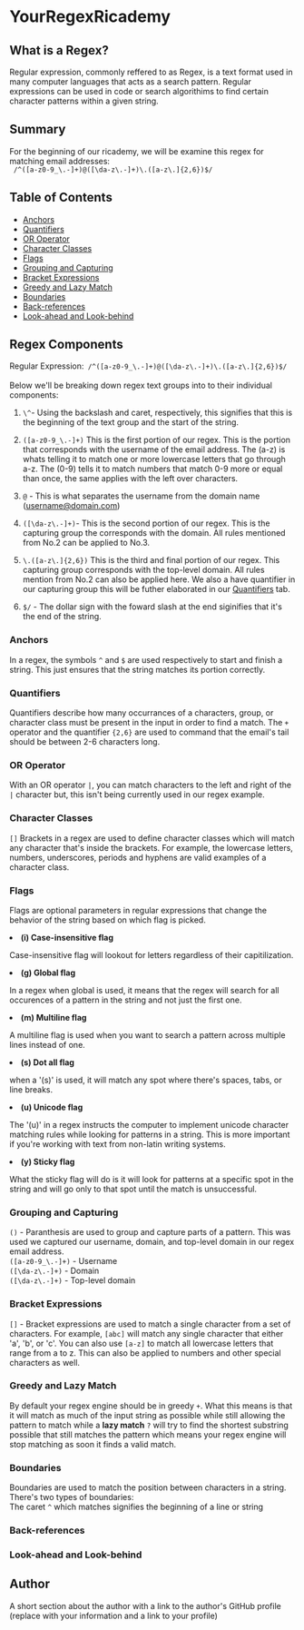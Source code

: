 # YourRegexRicademy

## What is a Regex?
Regular expression, commonly reffered to as Regex, is a text format used in many computer languages that acts as a search pattern. Regular expressions can be used in code or search algorithims to find certain character patterns within a given string.

## Summary

For the beginning of our ricademy, we will be examine this regex for matching email addresses: <br>
` /^([a-z0-9_\.-]+)@([\da-z\.-]+)\.([a-z\.]{2,6})$/`

## Table of Contents

- [Anchors](#anchors)
- [Quantifiers](#quantifiers)
- [OR Operator](#or-operator)
- [Character Classes](#character-classes)
- [Flags](#flags)
- [Grouping and Capturing](#grouping-and-capturing)
- [Bracket Expressions](#bracket-expressions)
- [Greedy and Lazy Match](#greedy-and-lazy-match)
- [Boundaries](#boundaries)
- [Back-references](#back-references)
- [Look-ahead and Look-behind](#look-ahead-and-look-behind)

## Regex Components

Regular Expression:` /^([a-z0-9_\.-]+)@([\da-z\.-]+)\.([a-z\.]{2,6})$/`
<br> 
<br>
Below we'll be breaking down regex text groups into to their individual components:

1. `\^`- Using the backslash and caret, respectively, this signifies that this is the beginning of the text group and the start of the string.

2. `([a-z0-9_\.-]+)` This is the first portion of our regex. This is the portion that corresponds with the username of the email address. The (a-z) is whats telling it to match one or more lowercase letters that go through a-z. The (0-9) tells it to match numbers that match 0-9 more or equal than once, the same applies with the left over characters.

3. `@` - This is what separates the username from the domain name (username@domain.com)

4. `([\da-z\.-]+)`- This is the second portion of our regex. This is the capturing group the corresponds with the domain. All rules mentioned from No.2 can be applied to No.3.

5. `\.([a-z\.]{2,6})` This is the third and final portion of our regex. This capturing group corresponds with the top-level domain. All rules mention from No.2 can also be applied here. We also a have quantifier in our capturing group this will be futher elaborated in our [Quantifiers](#quantifiers) tab.

6. `$/` - The dollar sign with the foward slash at the end siginifies that it's the end of the string.

### <b>Anchors</b>
In a regex, the symbols `^` and `$` are used respectively to start and finish a string. This just ensures that the string matches its portion correctly.

### <b>Quantifiers</b>
Quantifiers describe how many occurrances of a characters, group, or character class must be present in the input in order to find a match. The `+` operator and the quantifier `{2,6}` are used to command that the email's tail should be between 2-6 characters long. 

### OR Operator
With an OR operator `|`, you can match characters to the left and right of the `|` character but, this isn't being currently used in our regex example. 


### Character Classes
`[]` Brackets in a regex are used to define character classes which will match any character that's inside the brackets. For example, the lowercase letters, numbers, underscores, periods and hyphens are valid examples of a character class.

### Flags
Flags are optional parameters in regular expressions that change the behavior of the string based on which flag is picked.
<li><b>(i) Case-insensitive flag</b></li>
<p>Case-insensitive flag will lookout for letters regardless of their capitilization.</p>
<li><b> (g) Global flag</b></li>
<p>In a regex when global is used, it means that the regex will search for all occurences of a pattern in the string and not just the first one.
<li> <b> (m) Multiline flag </b> </li>
<p> A multiline flag is used when you want to search a pattern across multiple lines instead of one.
<li><b> (s) Dot all flag</b></li>
<p> when a '(s)' is used, it will match any spot where there's spaces, tabs, or line breaks.</p>
<li><b> (u) Unicode flag</b></li>
<p>The '(u)' in a regex instructs the computer to implement unicode character matching rules while looking for patterns in a string. This is more important if you're working with text from non-latin writing systems.</p>
<li><b>(y) Sticky flag</b></li>
<p>What the sticky flag will do is it will look for patterns at a specific spot in the string and will go only to that spot until the match is unsuccessful.</p>

### Grouping and Capturing
`()` - Paranthesis are used to group and capture parts of a pattern. This was used we captured our username, domain, and top-level domain in our regex email address.<br>
`([a-z0-9_\.-]+)` - Username <br>
`([\da-z\.-]+)` - Domain<br>
`([\da-z\.-]+)` - Top-level domain

### Bracket Expressions
`[]` - Bracket expressions are used to match a single character from a set of characters. For example, `[abc]` will match any single character that either 'a', 'b', or 'c'. You can also use `[a-z]` to match all lowercase letters that range from a to z. This can also be applied to numbers and other special characters as well.

### Greedy and Lazy Match
By default your regex engine should be in greedy `+`. What this means is that it will match as much of the input string as possible while still allowing the pattern to match while a <b>lazy match</b> `?` will try to find the shortest substring possible that still matches the pattern which means your regex engine will stop matching as soon it finds a valid match. 

### Boundaries
Boundaries are used to match the position between characters in a string.<br>
There's two types of boundaries:<br>
The caret `^` which matches signifies the beginning of a line or string

### Back-references


### Look-ahead and Look-behind

## Author

A short section about the author with a link to the author's GitHub profile (replace with your information and a link to your profile)

